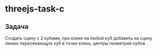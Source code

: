 # threejs-task-c

## Задача

Создать сцену с 2 кубами, при клике на любой куб добавить на сцену линию пересекающую куб в точке клика, центры геометрий кубов.
